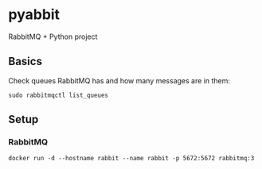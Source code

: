 # pyabbit
RabbitMQ + Python project

## Basics

Check queues RabbitMQ has and how many messages are in them:

``sudo rabbitmqctl list_queues``

## Setup

### RabbitMQ

``docker run -d --hostname rabbit --name rabbit -p 5672:5672 rabbitmq:3``
